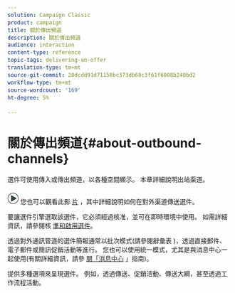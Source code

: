 ```yaml
---
solution: Campaign Classic
product: campaign
title: 關於傳出頻道
description: 關於傳出頻道
audience: interaction
content-type: reference
topic-tags: delivering-an-offer
translation-type: tm+mt
source-git-commit: 20dcdd91d71158bc373db68c3f61f6808b240bd2
workflow-type: tm+mt
source-wordcount: '169'
ht-degree: 5%

---
```



# 關於傳出頻道{#about-outbound-channels}

選件可使用傳入或傳出頻道，以各種空間顯示。 本章詳細說明出站渠道。

![](assets/do-not-localize/how-to-video.png) 您也可以觀看此影 [片](https://helpx.adobe.com/campaign/classic/how-to/deliver-an-offer-on-outbound-channel-in-acv6.html?playlist=/ccx/v1/collection/product/campaign/classic/segment/digital-marketers/explevel/intermediate/applaunch/get-started/collection.ccx.js&amp;ref=helpx.adobe.com) ，其中詳細說明如何在對外渠道傳送選件。

要讓選件引擎選取該選件，它必須經過核准，並可在即時環境中使用。 如需詳細資訊，請參閱核 [準和啟用選件](../../interaction/using/approving-and-activating-an-offer.md)。

透過對外通訊管道的選件簡報通常以批次模式(請參閱辭彙表 [](../../interaction/using/glossary.md))，透過直接郵件、電子郵件或簡訊促銷活動等進行。 您也可以使用統一模式，尤其是與消息中心一起使用(有關詳細資訊，請參 [閱「消息中心](../../message-center/using/about-transactional-messaging.md) 」指南)。

提供多種選項來呈現選件。 例如，透過傳送、促銷活動、傳送大綱，甚至透過工作流程活動。
